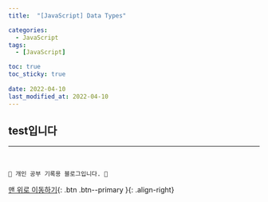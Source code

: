 ```yaml
---
title:  "[JavaScript] Data Types"

categories:
  - JavaScript
tags:
  - [JavaScript]

toc: true
toc_sticky: true
 
date: 2022-04-10
last_modified_at: 2022-04-10
---
```


## test입니다

***
<br>

    💛 개인 공부 기록용 블로그입니다. 👻

[맨 위로 이동하기](#){: .btn .btn--primary }{: .align-right}